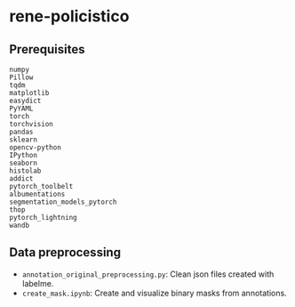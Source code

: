 # rene-policistico

## Prerequisites

```
numpy
Pillow
tqdm
matplotlib
easydict
PyYAML
torch
torchvision
pandas
sklearn
opencv-python
IPython
seaborn
histolab
addict
pytorch_toolbelt
albumentations
segmentation_models_pytorch
thop
pytorch_lightning
wandb
```

## Data preprocessing
* `annotation_original_preprocessing.py`: Clean json files created with labelme.
* `create_mask.ipynb`: Create and visualize binary masks from annotations.